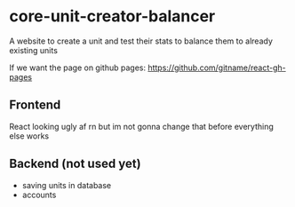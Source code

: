 # core-unit-creator-balancer
A website to create a unit and test their stats to balance them to already existing units

If we want the page on github pages: https://github.com/gitname/react-gh-pages

## Frontend
React
looking ugly af rn but im not gonna change that before everything else works

## Backend (not used yet)
- saving units in database
- accounts